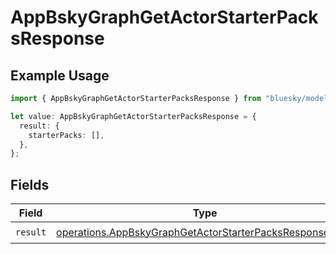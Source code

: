 # AppBskyGraphGetActorStarterPacksResponse

## Example Usage

```typescript
import { AppBskyGraphGetActorStarterPacksResponse } from "bluesky/models/operations";

let value: AppBskyGraphGetActorStarterPacksResponse = {
  result: {
    starterPacks: [],
  },
};
```

## Fields

| Field                                                                                                                              | Type                                                                                                                               | Required                                                                                                                           | Description                                                                                                                        |
| ---------------------------------------------------------------------------------------------------------------------------------- | ---------------------------------------------------------------------------------------------------------------------------------- | ---------------------------------------------------------------------------------------------------------------------------------- | ---------------------------------------------------------------------------------------------------------------------------------- |
| `result`                                                                                                                           | [operations.AppBskyGraphGetActorStarterPacksResponseBody](../../models/operations/appbskygraphgetactorstarterpacksresponsebody.md) | :heavy_check_mark:                                                                                                                 | N/A                                                                                                                                |